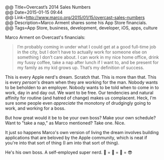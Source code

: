 @@ Title=Overcast’s 2014 Sales Numbers  
@@ Date=2015-01-15 09:44  
@@ Link=http://www.marco.org/2015/01/15/overcast-sales-numbers  
@@ Description=Marco Arment shares some his App Store financials.  
@@ Tags=App Store, business, development, developer, iOS, apps, culture    

Marco Arment on Overcast's financials:

>I’m probably coming in under what I could get at a good full-time job in the city, but I don’t have to actually work for someone else on something I don’t care about. I can work in my nice home office, drink my fussy coffee, take a nap after lunch if I want to, and be present for my family as my kid grows up. That’s my definition of success.

This is every Apple nerd's dream. Scratch that. This is more than that. This is every *person*'s dream when they are working for the man. Nobody wants to be beholden to an employer. Nobody wants to be told when to come in to work, day in and day out. We want to be free. Our tendencies and natural affinity for routine (and hatred of change) makes us complacent. Heck, I'm sure some people even *appreciate* the monotony of drudgingly going to work, and working for a boss. 

But how great would it be to be your own boss? Make your own schedule? Want to "take a nap," as Marco mentioned? Take one. Nice.

It just so happens Marco's own version of living the dream involves building applications that are beloved by the Apple community, which is neat if you're into that sort of thing (I am into that sort of thing).

He's his own boss. A self-employed super nerd. 🏡 = 🏢 = 👊 = 😎